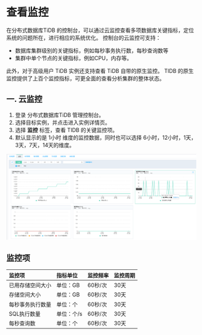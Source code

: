 # 查看监控
在分布式数据库TiDB 的控制台，可以通过云监控查看多项数据库关键指标，定位系统的问题所在，进行相应的系统优化。 控制台的云监控可支持：
- 数据库集群级别的关键指标，例如每秒事务执行数，每秒查询数等
- 集群中单个节点的关键指标，例如CPU，内存等。

此外，对于高级用户 TiDB 实例还支持查看 TiDB 自带的原生监控。 TIDB 的原生监控提供了上百个监控指标，可更全面的查看分析集群的整体状态。

## 一. 云监控
1. 登录 分布式数据库TiDB 管理控制台。
2. 选择目标实例，并点击进入实例详情页。
3. 选择 **监控** 标签，查看 TIDB 的关键监控项。
4. 默认显示的是 1小时 维度的监控数据，同时也可以选择 6小时，12小时，1天，3天，7天，14天的维度。

![监控](../../../../image/TiDB/monitor.png)

## 监控项
|	监控项	|	指标单位	|	监控频率	|	监控周期	|
|:-|:-|:-|:-|
|	已用存储空间大小	|	单位：GB	|	60秒/次	|	30天	|
|	存储空间大小	|	单位：GB	|	60秒/次	|	30天	|
|	每秒事务执行数量	|	单位：个	|	60秒/次	|	30天	|
|	SQL执行数量	|	单位：个/s	|	60秒/次	|	30天	|
|	每秒查询数	|	单位：个	|	60秒/次	|	30天	| 
